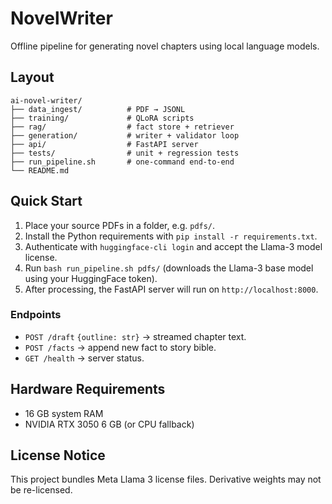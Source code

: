 # NovelWriter

Offline pipeline for generating novel chapters using local language models.

## Layout
```
ai-novel-writer/
├── data_ingest/          # PDF → JSONL
├── training/             # QLoRA scripts
├── rag/                  # fact store + retriever
├── generation/           # writer + validator loop
├── api/                  # FastAPI server
├── tests/                # unit + regression tests
├── run_pipeline.sh       # one-command end-to-end
└── README.md
```

## Quick Start
1. Place your source PDFs in a folder, e.g. `pdfs/`.
2. Install the Python requirements with `pip install -r requirements.txt`.
3. Authenticate with `huggingface-cli login` and accept the Llama\-3 model license.
4. Run `bash run_pipeline.sh pdfs/` (downloads the Llama\-3 base model using your HuggingFace token).
5. After processing, the FastAPI server will run on `http://localhost:8000`.

### Endpoints
- `POST /draft` `{outline: str}` → streamed chapter text.
- `POST /facts` → append new fact to story bible.
- `GET /health` → server status.

## Hardware Requirements
- 16 GB system RAM
- NVIDIA RTX 3050 6 GB (or CPU fallback)

## License Notice
This project bundles Meta Llama 3 license files. Derivative weights may not be re-licensed.
